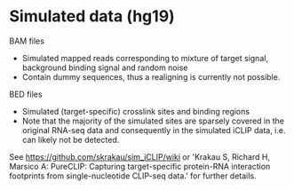 # Simulated data (hg19)


BAM files

- Simulated mapped reads corresponding to mixture of target signal, background binding signal and random noise
- Contain dummy sequences, thus a realigning is currently not possible.


BED files

- Simulated (target-specific) crosslink sites and binding regions
- Note that the majority of the simulated sites are sparsely covered in the original RNA-seq data and consequently in the simulated iCLIP data, i.e. can likely not be detected.  

See https://github.com/skrakau/sim_iCLIP/wiki or 'Krakau S, Richard H, Marsico A: PureCLIP: Capturing target-specific protein-RNA interaction footprints from single-nucleotide CLIP-seq data.' for further details.

